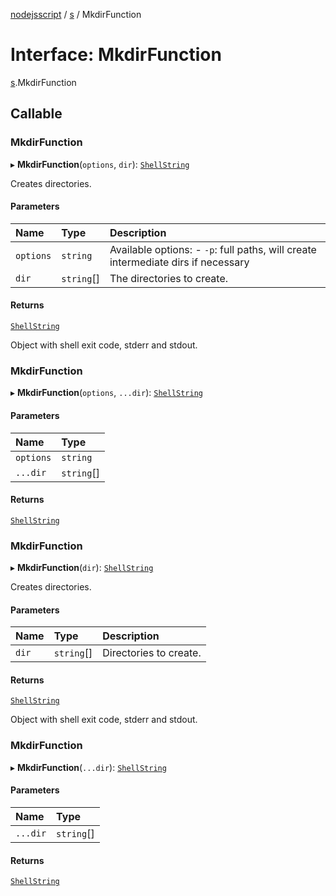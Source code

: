 [nodejsscript](../README.md) / [s](../modules/s.md) / MkdirFunction

# Interface: MkdirFunction

[s](../modules/s.md).MkdirFunction

## Callable

### MkdirFunction

▸ **MkdirFunction**(`options`, `dir`): [`ShellString`](../modules/s.md#shellstring)

Creates directories.

#### Parameters

| Name | Type | Description |
| :------ | :------ | :------ |
| `options` | `string` | Available options: - `-p`: full paths, will create intermediate dirs if necessary |
| `dir` | `string`[] | The directories to create. |

#### Returns

[`ShellString`](../modules/s.md#shellstring)

Object with shell exit code, stderr and stdout.

### MkdirFunction

▸ **MkdirFunction**(`options`, `...dir`): [`ShellString`](../modules/s.md#shellstring)

#### Parameters

| Name | Type |
| :------ | :------ |
| `options` | `string` |
| `...dir` | `string`[] |

#### Returns

[`ShellString`](../modules/s.md#shellstring)

### MkdirFunction

▸ **MkdirFunction**(`dir`): [`ShellString`](../modules/s.md#shellstring)

Creates directories.

#### Parameters

| Name | Type | Description |
| :------ | :------ | :------ |
| `dir` | `string`[] | Directories to create. |

#### Returns

[`ShellString`](../modules/s.md#shellstring)

Object with shell exit code, stderr and stdout.

### MkdirFunction

▸ **MkdirFunction**(`...dir`): [`ShellString`](../modules/s.md#shellstring)

#### Parameters

| Name | Type |
| :------ | :------ |
| `...dir` | `string`[] |

#### Returns

[`ShellString`](../modules/s.md#shellstring)
